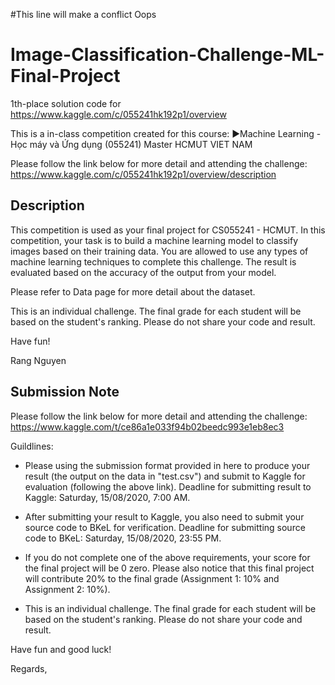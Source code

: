 #This line will make a conflict
Oops

# Image-Classification-Challenge-ML-Final-Project
1th-place solution code for https://www.kaggle.com/c/055241hk192p1/overview

This is a in-class competition created for this course:
 ►Machine Learning - Học máy và Ứng dụng (055241) Master HCMUT VIET NAM
 
 Please follow the link below for more detail and attending the challenge: 
https://www.kaggle.com/c/055241hk192p1/overview/description

## Description
This competition is used as your final project for CS055241 - HCMUT. In this competition, your task is to build a machine learning model to classify images based on their training data. You are allowed to use any types of machine learning techniques to complete this challenge. The result is evaluated based on the accuracy of the output from your model.

Please refer to Data page for more detail about the dataset.

This is an individual challenge. The final grade for each student will be based on the student's ranking. Please do not share your code and result.

Have fun!

Rang Nguyen

## Submission Note
Please follow the link below for more detail and attending the challenge:
https://www.kaggle.com/t/ce86a1e033f94b02beedc993e1eb8ec3

Guildlines:

- Please using the submission format provided in here to produce your result (the output on the data in "test.csv") and submit to Kaggle for evaluation (following the above link). Deadline for submitting result to Kaggle: Saturday, 15/08/2020, 7:00 AM.

- After submitting your result to Kaggle, you also need to submit your source code to BKeL for verification. Deadline for submitting source code to BKeL: Saturday, 15/08/2020, 23:55 PM. 

- If you do not complete one of the above requirements, your score for the final project will be 0 zero. Please also notice that this final project will contribute 20% to the final grade (Assignment 1: 10% and Assignment 2: 10%).

- This is an individual challenge. The final grade for each student will be based on the student's ranking. Please do not share your code and result.

Have fun and good luck!

Regards,
